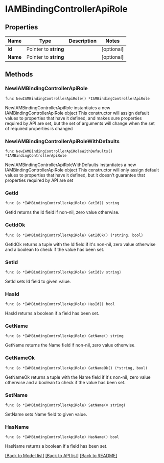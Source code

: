 # IAMBindingControllerApiRole

## Properties

Name | Type | Description | Notes
------------ | ------------- | ------------- | -------------
**Id** | Pointer to **string** |  | [optional] 
**Name** | Pointer to **string** |  | [optional] 

## Methods

### NewIAMBindingControllerApiRole

`func NewIAMBindingControllerApiRole() *IAMBindingControllerApiRole`

NewIAMBindingControllerApiRole instantiates a new IAMBindingControllerApiRole object
This constructor will assign default values to properties that have it defined,
and makes sure properties required by API are set, but the set of arguments
will change when the set of required properties is changed

### NewIAMBindingControllerApiRoleWithDefaults

`func NewIAMBindingControllerApiRoleWithDefaults() *IAMBindingControllerApiRole`

NewIAMBindingControllerApiRoleWithDefaults instantiates a new IAMBindingControllerApiRole object
This constructor will only assign default values to properties that have it defined,
but it doesn't guarantee that properties required by API are set

### GetId

`func (o *IAMBindingControllerApiRole) GetId() string`

GetId returns the Id field if non-nil, zero value otherwise.

### GetIdOk

`func (o *IAMBindingControllerApiRole) GetIdOk() (*string, bool)`

GetIdOk returns a tuple with the Id field if it's non-nil, zero value otherwise
and a boolean to check if the value has been set.

### SetId

`func (o *IAMBindingControllerApiRole) SetId(v string)`

SetId sets Id field to given value.

### HasId

`func (o *IAMBindingControllerApiRole) HasId() bool`

HasId returns a boolean if a field has been set.

### GetName

`func (o *IAMBindingControllerApiRole) GetName() string`

GetName returns the Name field if non-nil, zero value otherwise.

### GetNameOk

`func (o *IAMBindingControllerApiRole) GetNameOk() (*string, bool)`

GetNameOk returns a tuple with the Name field if it's non-nil, zero value otherwise
and a boolean to check if the value has been set.

### SetName

`func (o *IAMBindingControllerApiRole) SetName(v string)`

SetName sets Name field to given value.

### HasName

`func (o *IAMBindingControllerApiRole) HasName() bool`

HasName returns a boolean if a field has been set.


[[Back to Model list]](../README.md#documentation-for-models) [[Back to API list]](../README.md#documentation-for-api-endpoints) [[Back to README]](../README.md)


